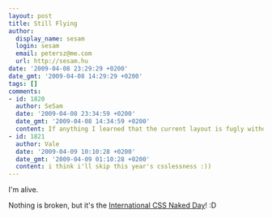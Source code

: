 ```yaml
---
layout: post
title: Still Flying
author:
  display_name: sesam
  login: sesam
  email: petersz@me.com
  url: http://sesam.hu
date: '2009-04-08 23:29:29 +0200'
date_gmt: '2009-04-08 14:29:29 +0200'
tags: []
comments:
- id: 1820
  author: SeSam
  date: '2009-04-08 23:34:59 +0200'
  date_gmt: '2009-04-08 14:34:59 +0200'
  content: If anything I learned that the current layout is fugly without CSS.
- id: 1821
  author: Vale
  date: '2009-04-09 10:10:28 +0200'
  date_gmt: '2009-04-09 01:10:28 +0200'
  content: i think i'll skip this year's csslessness :))
---
```


I'm alive.

Nothing is broken, but it's the [International CSS Naked Day](http://naked.dustindiaz.com)! :D
